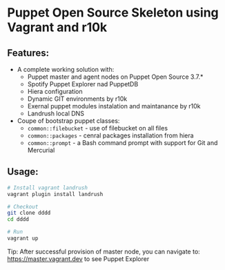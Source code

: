 Puppet Open Source Skeleton using Vagrant and r10k
==================================================

Features:
---------

 * A complete working solution with:
    * Puppet master and agent nodes on Puppet Open Source 3.7.*
    * Spotify Puppet Explorer nad PuppetDB
    * Hiera configuration
    * Dynamic GIT environments by r10k
    * Exernal puppet modules instalation and maintanance by r10k
    * Landrush local DNS
 * Coupe of bootstrap puppet classes:
    * `common::filebucket` - use of filebucket on all files
    * `common::packages` - cenral packages installation from hiera
    * `common::prompt` - a Bash command prompt with support for Git and Mercurial

Usage:
------

```bash
# Install vagrant landrush
vagrant plugin install landrush

# Checkout
git clone dddd
cd dddd

# Run 
vagrant up
```
Tip: After successful provision of master node, you can navigate to: https://master.vagrant.dev to see Puppet Explorer
